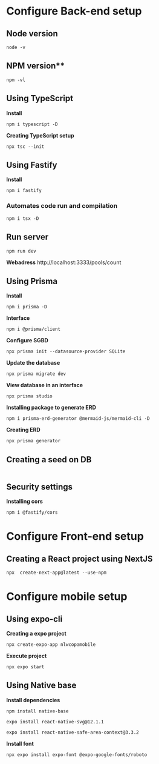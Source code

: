 # Configure Back-end setup
## Node version
```
node -v
```
## NPM version**
```
npm -vl
```

## Using TypeScript
**Install**
```
npm i typescript -D
```
**Creating TypeScript setup**
```
npx tsc --init
```

## Using Fastify
**Install**
```
npm i fastify
```

### Automates code run and compilation
```
npm i tsx -D
```

## Run server
```
npm run dev
```
__Webadress__
http://localhost:3333/pools/count

## Using Prisma
**Install**
```
npm i prisma -D
```
**Interface**
```
npm i @prisma/client
```
**Configure SGBD**
```
npx prisma init --datasource-provider SQLite
```
**Update the database**
```
npx prisma migrate dev
```
**View database in an interface**
```
npx prisma studio
```
**Installing package to generate ERD**
```
npm i prisma-erd-generator @mermaid-js/mermaid-cli -D
```
**Creating ERD**
```
npx prisma generator
```
## Creating a seed on DB
```

```

## Security settings
**Installing cors**
```
npm i @fastify/cors
```

# Configure Front-end setup

## Creating a React project using NextJS

```
npx  create-next-app@latest --use-npm
```

# Configure mobile setup
## Using expo-cli
**Creating a expo project**
```
npx create-expo-app nlwcopamobile
```
**Execute project**
```
npx expo start
```

## Using Native base
**Install dependencies**
```
npm install native-base
```
```
expo install react-native-svg@12.1.1
```
```
expo install react-native-safe-area-context@3.3.2
```
**Install font**
```
npx expo install expo-font @expo-google-fonts/roboto
```